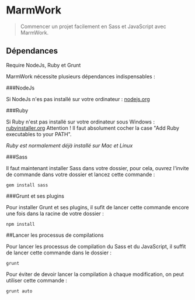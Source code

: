 # MarmWork

> Commencer un projet facilement en Sass et JavaScript avec MarmWork.

## Dépendances
Require NodeJs, Ruby et Grunt

MarmWork nécessite plusieurs dépendances indispensables :

###NodeJs

Si NodeJs n'es pas installé sur votre ordinateur : [nodejs.org](http://nodejs.org/)

###Ruby

Si Ruby n'est pas installé sur votre ordinateur sous Windows : [rubyinstaller.org](http://rubyinstaller.org/) Attention ! Il faut absolument cocher la case "Add Ruby executables to your PATH".

*Ruby est normalement déjà installé sur Mac et Linux*

###Sass

Il faut maintenant installer Sass dans votre dossier, pour cela, ouvrez l'invite de commande dans votre dossier et lancez cette commande :

```shell
gem install sass
```

###Grunt et ses plugins

Pour installer Grunt et ses plugins, il sufit de lancer cette commande encore une fois dans la racine de votre dossier :

```shell
npm install
```

##Lancer les processus de compilations

Pour lancer les processus de compilation du Sass et du JavaScript, il suffit de lancer cette commande dans le dossier :

```shell
grunt
```

Pour éviter de devoir lancer la compilation à chaque modification, on peut utiliser cette commande :

```shell
grunt auto
```
